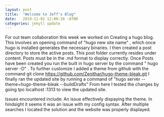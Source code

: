 ```yaml
---
layout: post
title:  "Welcome to Jeff's Blog"
date:   2019-11-02 12:00:10 -0700
categories: jekyll update
---
```




 For out team collaboration this week we worked on Creating a hugo blog. This involves an
opening command of "hugo new site name" , which once hugo is installed generates the necessary 
binaries. I then created a post directory to store the active posts. This post folder currently resides 
under content. Posts must be in the .md format to display correctly. Once Posts have been 
created you run the built in hugo server by the command " hugo server -D" . To further customize 
I added a theme from github with the command git clone https://github.com/Zenithar/hugo-theme-bleak.git
I finally ran the updated site by running a command of "hugo server --theme=hugo-theme-bleak --buildDrafts"
From here I tested the changes by going tpo localhost :1313 to view the updated site. 

Issues encountered include: An issue effectively dispaying the theme. In hindsight it 
seems it was an issue with my config syntax. After multiple searches I located the solution and the website
was properly displayed. 


